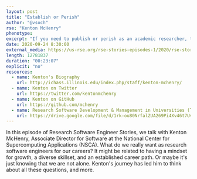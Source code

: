 ```yaml
---
layout: post
title: "Establish or Perish"
author: "@vsoch"
rse: "Kenton McHenry"
phenotype: 
excerpt: "If you need to publish or perish as an academic researcher, then as a research software engineer you need to establish or perish."
date: 2020-09-24 8:30:00
external_media: https://us-rse.org/rse-stories-episodes-1/2020/rse-stories-kenton-mchenry-episode-35.mp3
length: 12781837
duration: "00:23:07"
explicit: "no"
resources:
  - name: Kenton's Biography
    url: http://ichass.illinois.edu/index.php/staff/kenton-mchenry/
  - name: Kenton on Twitter
    url: https://twitter.com/kentonmchenry
  - name: Kenton on GitHub
    url: https://github.com/mchenry
  - name: Research Software Development & Management in Universities (Talk at PEARC20)
    url: https://drive.google.com/file/d/1rk-ou80NrfalZUA269Pi4Xv46t7UvqjO/view
--- 
```


In this episode of Research Software Engineer Stories, we talk with Kenton McHenry,
Associate Director for Software at the National Center for Supercomputing Applications (NSCA). 
What do we really want as research software engineers for our careers? It might
be related to having a mindset for growth, a diverse skillset, and an established career
path. Or maybe it's just knowing that we are not alone. Kenton's journey has led him to think
about all these questions, and more. 
